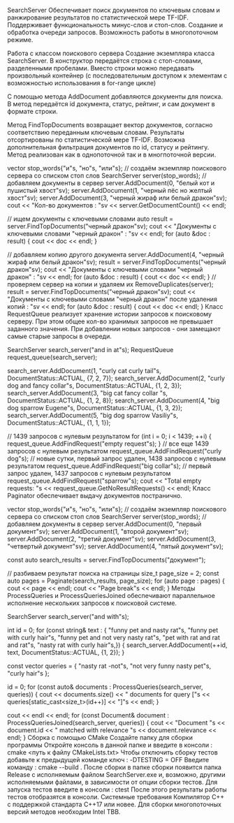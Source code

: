 SearchServer
Обеспечивает поиск документов по ключевым словам и ранжирование результатов по статистической мере TF-IDF. Поддерживает функциональность минус-слов и стоп-слов. Создание и обработка очереди запросов. Возможность работы в многопоточном режиме.

Работа с классом поискового сервера
Создание экземпляра класса SearchServer. В конструктор передаётся строка с стоп-словами, разделенными пробелами. Вместо строки можно передавать произвольный контейнер (с последовательным доступом к элементам с возможностью использования в for-range цикле)

С помощью метода AddDocument добавляются документы для поиска. В метод передаётся id документа, статус, рейтинг, и сам документ в формате строки.

Метод FindTopDocuments возвращает вектор документов, согласно соответствию переданным ключевым словам. Результаты отсортированы по статистической мере TF-IDF. Возможна дополнительная фильтрация документов по id, статусу и рейтингу. Метод реализован как в однопоточной так и в многпоточной версии.

vector<string> stop_words{"и"s, "но"s, "или"s};
// создаём экземпляр поискового сервера со списком стоп слов
SearchServer server(stop_words);
// добавляем документы в сервер
server.AddDocument(0, "белый кот и пушистый хвост"sv);
server.AddDocument(1, "черный пёс но желтый хвост"sv);
server.AddDocument(3, "черный жираф или белый дракон"sv);
cout << "Кол-во документов : "sv << server.GetDocumentCount() << endl;

// ищем документы с ключевыми словами
auto result = server.FindTopDocuments("черный дракон"sv);
cout << "Документы с ключевыми словами \"черный дракон\" : "sv << endl;
for (auto &doc : result) {
    cout << doc << endl;
}

// добавляем копию другого документа
server.AddDocument(4, "черный жираф или белый дракон"sv);
result = server.FindTopDocuments("черный дракон"sv);
cout << "Документы с ключевыми словами \"черный дракон\" : "sv << endl;
for (auto &doc : result) {
    cout << doc << endl;
}
// проверяем сервер на копии и удаляем их
RemoveDuplicates(server);
result = server.FindTopDocuments("черный дракон"sv);
cout << "Документы с ключевыми словами \"черный дракон\" после удаления копий : "sv << endl;
for (auto &doc : result) {
    cout << doc << endl;
}
Класс RequestQueue реализует хранение истории запросов к поисковому серверу. При этом общее кол-во хранимых запросов не превышает заданного значения. При добавлении новых запросов - они замещают самые старые запросы в очереди.

SearchServer search_server("and in at"s);
RequestQueue request_queue(search_server);

search_server.AddDocument(1, "curly cat curly tail"s, DocumentStatus::ACTUAL, {7, 2, 7});
search_server.AddDocument(2, "curly dog and fancy collar"s, DocumentStatus::ACTUAL, {1, 2, 3});
search_server.AddDocument(3, "big cat fancy collar "s, DocumentStatus::ACTUAL, {1, 2, 8});
search_server.AddDocument(4, "big dog sparrow Eugene"s, DocumentStatus::ACTUAL, {1, 3, 2});
search_server.AddDocument(5, "big dog sparrow Vasiliy"s, DocumentStatus::ACTUAL, {1, 1, 1});

// 1439 запросов с нулевым результатом
for (int i = 0; i < 1439; ++i) {
    request_queue.AddFindRequest("empty request"s);
}
// все еще 1439 запросов с нулевым результатом
request_queue.AddFindRequest("curly dog"s);
// новые сутки, первый запрос удален, 1438 запросов с нулевым результатом
request_queue.AddFindRequest("big collar"s);
// первый запрос удален, 1437 запросов с нулевым результатом
request_queue.AddFindRequest("sparrow"s);
cout << "Total empty requests: "s << request_queue.GetNoResultRequests() << endl;
Класс Paginator обеспечивает выдачу документов постранично.

vector<string> stop_words{"и"s, "но"s, "или"s};
// создаём экземпляр поискового сервера со списком стоп слов
SearchServer server(stop_words);
// добавляем документы в сервер
server.AddDocument(0, "первый документ"sv);
server.AddDocument(1, "второй документ"sv);
server.AddDocument(2, "третий документ"sv);
server.AddDocument(3, "четвертый документ"sv);
server.AddDocument(4, "пятый документ"sv);
        
const auto search_results = server.FindTopDocuments("документ");

// разбиваем результат поиска на страницы
size_t page_size = 2;
const auto pages = Paginate(search_results, page_size);
for (auto page : pages) {
    cout << page << endl;
    cout << "Page break"s << endl;
}
Методы ProcessQueries и ProcessQueriesJoined обеспечивают параллельное исполнение нескольких запросов к поисковой системе.

SearchServer search_server("and with"s);

int id = 0;
for (const string& text : {
        "funny pet and nasty rat"s,
        "funny pet with curly hair"s,
        "funny pet and not very nasty rat"s,
        "pet with rat and rat and rat"s,
        "nasty rat with curly hair"s,}) {
            search_server.AddDocument(++id, text, DocumentStatus::ACTUAL, {1, 2});
        }

const vector<string> queries = {
    "nasty rat -not"s,
    "not very funny nasty pet"s,
    "curly hair"s
};

id = 0;
for (const auto& documents : ProcessQueries(search_server, queries)) {
    cout << documents.size() << " documents for query ["s << queries[static_cast<size_t>(id++)] << "]"s << endl;
}

cout << endl << endl;
for (const Document& document : ProcessQueriesJoined(search_server, queries)) {
    cout << "Document "s << document.id << " matched with relevance "s << document.relevance << endl;
}
Сборка с помощью CMake
Создайте папку для сборки программы
Откройте консоль в данной папке и введите в консоли : cmake <путь к файлу CMakeLists.txt>
Чтобы отключить сборку тестов добавьте к предыдущей команде ключ : -DTESTING = OFF
Введите команду : cmake --build .
После сборки в папке сборки появится папка Release с исполняемым файлом SearchServer.exe и, возможно, другими исполняемыми файлами, в зависимости от опции сборки тестов.
Для запуска тестов введите в консоли : ctest После этого результаты работы тестов отобразятся в консоли.
Системные требования
Компилятор С++ с поддержкой стандарта C++17 или новее.
Для сборки многопоточных версий методов необходим Intel TBB.
